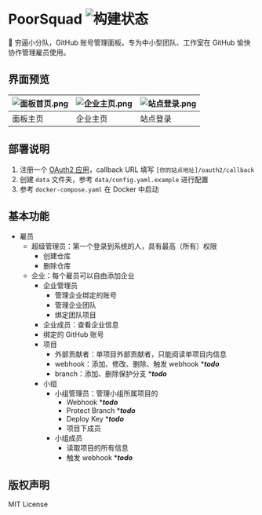 # PoorSquad ![构建状态](https://github.com/naiba/poorsquad/workflows/Build%20Docker%20Image/badge.svg)

:call_me_hand: 穷逼小分队，GitHub 账号管理面板。专为中小型团队、工作室在 GitHub 愉快协作管理雇员使用。

## 界面预览

| ![面板首页.png](https://i.loli.net/2019/11/30/mnpwvNe3j7Es2WC.png) | ![企业主页.png](https://i.loli.net/2019/11/30/2tLDa618KTb4lEo.png) | ![站点登录.png](https://i.loli.net/2019/11/30/2OzkryKDcYXLGq9.png) |
| -------------------------------------------------------------- | -------------------------------------------------------------- | -------------------------------------------------------------- |
| 面板主页                                                           | 企业主页                                                           | 站点登录                                                           |

## 部署说明

1. 注册一个 [OAuth2 应用](https://github.com/settings/developers)，callback URL 填写 `[你的站点地址]/oauth2/callback`
2. 创建 `data` 文件夹，参考 `data/config.yaml.example` 进行配置
3. 参考 `docker-compose.yaml` 在 Docker 中启动

## 基本功能

- 雇员
  - 超级管理员：第一个登录到系统的人，具有最高（所有）权限
    - 创建仓库
    - 删除仓库
  - 企业：每个雇员可以自由添加企业
    - 企业管理员
      - 管理企业绑定的账号
      - 管理企业团队
      - 绑定团队项目
    - 企业成员：查看企业信息
    - 绑定的 GitHub 账号
    - 项目
      - 外部贡献者：单项目外部贡献者，只能阅读单项目内信息
      - webhook：添加、修改、删除、触发 webhook ****todo***
      - branch：添加、删除保护分支 ****todo***
    - 小组
      - 小组管理员：管理小组所属项目的
        - Webhook ****todo***
        - Protect Branch ****todo***
        - Deploy Key ****todo***
        - 项目下成员
      - 小组成员
        - 读取项目的所有信息
        - 触发 webhook ****todo***

## 版权声明

MIT License
